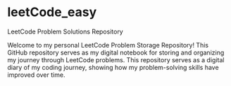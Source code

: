# leetCode_easy
LeetCode Problem Solutions Repository

Welcome to my personal LeetCode Problem Storage Repository! 
This GitHub repository serves as my digital notebook for storing and organizing my journey through LeetCode problems.
This repository serves as a digital diary of my coding journey, showing how my problem-solving skills have improved over time.

